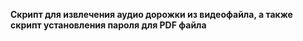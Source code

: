 **Скрипт для извлечения аудио дорожки из видеофайла, а также скрипт установления пароля для PDF файла**